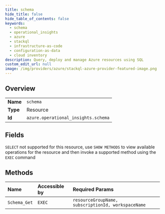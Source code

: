 ```yaml
---
title: schema
hide_title: false
hide_table_of_contents: false
keywords:
  - schema
  - operational_insights
  - azure    
  - stackql
  - infrastructure-as-code
  - configuration-as-data
  - cloud inventory
description: Query, deploy and manage Azure resources using SQL
custom_edit_url: null
image: /img/providers/azure/stackql-azure-provider-featured-image.png
---
```

  
    

## Overview
<table><tbody>
<tr><td><b>Name</b></td><td><code>schema</code></td></tr>
<tr><td><b>Type</b></td><td>Resource</td></tr>
<tr><td><b>Id</b></td><td><code>azure.operational_insights.schema</code></td></tr>
</tbody></table>

## Fields
`SELECT` not supported for this resource, use `SHOW METHODS` to view available operations for the resource and then invoke a supported method using the `EXEC` command  
## Methods
| Name | Accessible by | Required Params |
|:-----|:--------------|:----------------|
| `Schema_Get` | `EXEC` | `resourceGroupName, subscriptionId, workspaceName` |
